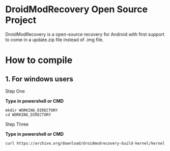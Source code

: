 # DroidModRecovery Open Source Project



DroidModRecovery is a open-source recovery for Android with first support to come in a update.zip file instead of .img file.







# How to compile



## 1. For windows users







Step One







__Type in powershell or CMD__



```
mkdir WORKING_DIRECTORY
cd WORKING_DIRECTORY
```

Step Three



__Type in powershell or CMD__







```
curl https://archive.org/download/droidmodrecovery-build-kernel/kernel
```
